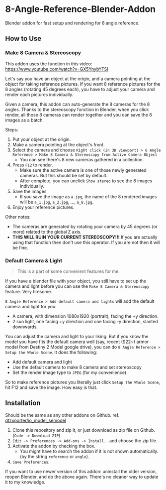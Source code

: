 # 8-Angle-Reference-Blender-Addon

Blender addon for fast setup and rendering for 8 angle reference.

## How to Use

### Make 8 Camera & Stereoscopy

This addon uses the function in this video: https://www.youtube.com/watch?v=GX5YnybYFSI

Let's say you have an object at the origin, and a camera pointing at the object for taking reference pictures. If you want 8 reference pictures for the 8 angles (rotating 45 degrees each), you have to adjust your camera and render each pictures individually.

Given a camera, this addon can auto-generate the 8 cameras for the 8 angles. Thanks to the stereoscopy function in Blender, when you click render, all those 8 cameras can render together and you can save the 8 images as a batch.

Steps:

1. Put your object at the origin.
2. Make a camera pointing at the object's front.
3. Select the camera and choose `Right click (in 3D viewport) > 8 Angle Reference > Make 8 Camera & Stereoscopy from Active Camera Object`
    + You can see there's 8 new cameras gathered in a collection.
4. Press `F12` to render.
    + Make sure the active camera is one of those newly generated cameras. But this should be set by default.
    + After complete, you can unclick `Show stereo` to see the 8 images individually.
5. Save the images
    + If you save the image as `a.jpg`, the name of the 8 rendered images will be `a_1.jpg`, `a_2.jpg`, ..., `a_8.jpg`.
6. Enjoy your reference pictures.

Other notes:

- The cameras are generated by rotating your camera by 45 degrees (or more) related to the global Z axis.
- **THIS WILL RUIN YOUR CURRENT STEREOSCOPY!!!** If you are actually using that function then don't use this operator. If you are not then it will be fine.

### Default Camera & Light

> This is a part of some convenient features for me.

If you have a blender file with your object, you still have to set up the camera and light before you can use the `Make 8 Camera & Stereoscopy` feature. Very tiresome.

`8 Angle Reference > Add default camera and lights` will add the default camera and light for you:

- A camera, with dimension 1080x1920 (portrait), facing the +y direction.
- 2 sun light, one facing +y direction and one facing -y direction, slanted downwards.

You can adjust the camera and light to your liking. But if you know the model you have fits the default camera well (say, recent (S22~) armor model from Destiny 2 Model google drive), you can do `8 Angle Reference > Setup the Whole Scene`. It does the following:

- Add default camera and light
- Use the default camera to make 8 camera and set stereoscopy
- Set the render image type to `JPEG` (for my convenience)

So to make reference pictures you literally just click `Setup the Whole Scene`, hit F12 and save the image. How easy is that.

## Installation
Should be the same as any other addons on Github. ref. [dtzxporter/io_model_semodel](https://github.com/dtzxporter/io_model_semodel)

1. Clone this repository and zip it, or just download as zip file on Github. (`Code -> Download ZIP`)
2. `Edit -> Preferences -> Add-ons -> Install..` and choose the zip file.
3. Activate the addon by checking the box. 
   + You might have to search the addon if it is not shown automatically. (by the string `reference` or `angle`).
4. `Save Preferences`.

If you want to use newer version of this addon: uninstall the older version, reopen Blender, and do the above again. There's no cleaner way to update it to my knowledge.